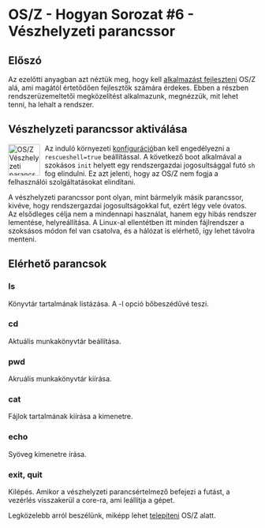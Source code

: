 OS/Z - Hogyan Sorozat #6 - Vészhelyzeti parancssor
==================================================

Előszó
------

Az ezelőtti anyagban azt néztük meg, hogy kell [alkalmazást fejleszteni](https://gitlab.com/bztsrc/osz/blob/master/docs/howto5-app.md)
OS/Z alá, ami magától értetődően fejlesztők számára érdekes. Ebben a részben rendszerüzemeltetői megközelítést alkalmazunk,
megnézzük, mit lehet tenni, ha lehalt a rendszer.

Vészhelyzeti parancssor aktiválása
----------------------------------

<img align="left" style="margin-right:10px;" height="64" src="https://gitlab.com/bztsrc/osz/raw/master/docs/oszrsh.png" alt="OS/Z Vészhelyzeti parancssor">

Az induló környezeti [konfiguráció](https://gitlab.com/bztsrc/osz/blob/master/etc/config)ban kell engedélyezni a `rescueshell=true`
beállítással. A következő boot alkalmával a szokásos `init` helyett egy rendszergazdai jogosultsággal futó `sh` fog elindulni. Ez
azt jelenti, hogy az OS/Z nem fogja a felhasználói szolgáltatásokat elindítani.

A vészhelyzeti parancssor pont olyan, mint bármelyik másik parancssor, kivéve, hogy rendszergazdai jogosultságokkal fut,
ezért légy vele óvatos. Az elsődleges célja nem a mindennapi használat, hanem egy hibás rendszer lementése, helyreállítása.
A Linux-al ellentétben itt minden fájlrendszer a szoksásos módon fel van csatolva, és a hálózat is elérhető, így lehet
távolra menteni.

Elérhető parancsok
------------------

### ls
Könyvtár tartalmának listázása. A -l opció bőbeszédűvé teszi.

### cd
Aktuális munkakönyvtár beállítása.

### pwd
Akruális munkakönyvtár kiírása.

### cat
Fájlok tartalmának kiírása a kimenetre.

### echo
Syöveg kimenetre írása.

### exit, quit
Kilépés. Amikor a vészhelyzeti parancsértelmező befejezi a futást, a vezérlés visszakerül a core-ra, ami leállítja a gépet.

Legközelebb arról beszélünk, miképp lehet [telepíteni](https://gitlab.com/bztsrc/osz/blob/master/docs/howto7-install.md) OS/Z alatt.
